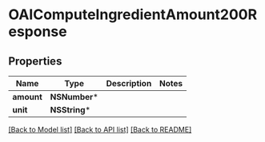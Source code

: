 # OAIComputeIngredientAmount200Response

## Properties
Name | Type | Description | Notes
------------ | ------------- | ------------- | -------------
**amount** | **NSNumber*** |  | 
**unit** | **NSString*** |  | 

[[Back to Model list]](../README.md#documentation-for-models) [[Back to API list]](../README.md#documentation-for-api-endpoints) [[Back to README]](../README.md)


